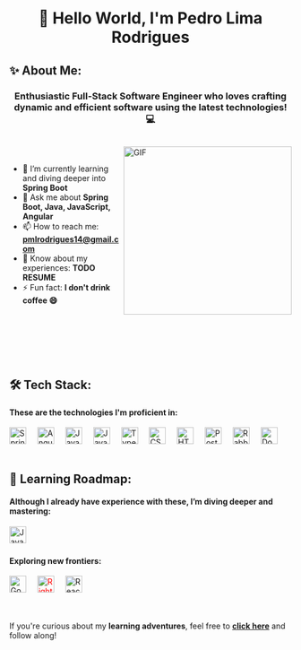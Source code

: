 <h1 align="center">👋 Hello World, I'm Pedro Lima Rodrigues</h1>

## ✨ About Me:
<h3 align="center">Enthusiastic Full-Stack Software Engineer who loves crafting dynamic and efficient software using the latest technologies! 💻</h3>
<br>

<img align="right" margin-bottom="500px" width="300px" alt="GIF" src="https://github.com/Anmol-Baranwal/Cool-GIFs-For-GitHub/assets/74038190/9d0fd0c4-5c7f-4122-b884-64a1e1685d2d">

<br>

- 🌱 I’m currently learning and diving deeper into **Spring Boot**
- 💬 Ask me about **Spring Boot, Java, JavaScript, Angular**
- 📫 How to reach me: **pmlrodrigues14@gmail.com**
- 📄 Know about my experiences: **TODO RESUME**
- ⚡ Fun fact: **I don't drink coffee 😄**

<br>
<br>
<br>
<br>
<br>

## 🛠️ Tech Stack:
#### These are the technologies I'm proficient in:
<div align="left">
  <img src="https://cdn.jsdelivr.net/gh/devicons/devicon/icons/spring/spring-original.svg" height="30" alt="Spring Logo"  />
  <img width="12" />
  <img src="https://cdn.jsdelivr.net/gh/devicons/devicon/icons/angular/angular-original.svg" height="30" alt="Angular Logo"  />
  <img width="12" />
  <img src="https://cdn.jsdelivr.net/gh/devicons/devicon/icons/java/java-original.svg" height="30" alt="Java Logo"  />
  <img width="12" />
  <img src="https://cdn.jsdelivr.net/gh/devicons/devicon/icons/javascript/javascript-original.svg" height="30" alt="JavaScript Logo"  />
  <img width="12" />
  <img src="https://cdn.jsdelivr.net/gh/devicons/devicon/icons/typescript/typescript-original.svg" height="30" alt="TypeScript Logo"  />
  <img width="12" />
  <img src="https://cdn.jsdelivr.net/gh/devicons/devicon/icons/css3/css3-original.svg" height="30" alt="CSS Logo"  />
  <img width="12" />
  <img src="https://cdn.jsdelivr.net/gh/devicons/devicon/icons/html5/html5-original.svg" height="30" alt="HTML Logo"  />
  <img width="12" />
  <img src="https://cdn.jsdelivr.net/gh/devicons/devicon/icons/postgresql/postgresql-original.svg" height="30" alt="PostgreSQL Logo"  />
  <img width="12" />
  <img src="https://cdn.jsdelivr.net/gh/devicons/devicon/icons/rabbitmq/rabbitmq-original.svg" height="30" alt="RabbitMQ Logo"  />
  <img width="12" />
  <img src="https://cdn.jsdelivr.net/gh/devicons/devicon/icons/docker/docker-original.svg" height="30" alt="Docker Logo"  />
  <img width="12" />
</div>
<br>

## 🚀 Learning Roadmap:
#### Although I already have experience with these, I’m diving deeper and mastering:
<div align="left">
  <img src="https://cdn.jsdelivr.net/gh/devicons/devicon/icons/java/java-original.svg" height="30" alt="Java Logo"  />
  <img width="12" />
</div>

#### Exploring new frontiers:
<div align="left">
  <img src="https://cdn.jsdelivr.net/gh/devicons/devicon/icons/go/go-original.svg" height="30" alt="Go Logo"  />
  <img width="12" />
  <img src="https://cdn.jsdelivr.net/gh/leungwensen/svg-icon/dist/svg/awesome/arrow-circle-right.svg" style="color: red" height="30" alt="Right Arrow Logo"  />
  <img width="12" />
  <img src="https://cdn.jsdelivr.net/gh/devicons/devicon/icons/react/react-original.svg" height="30" alt="React Logo"  />
  <img width="12" />
</div>
<br>
<br>
<p>If you're curious about my <b>learning adventures</b>, feel free to <a href="https://github.com/pedromlrodrigues/learning"><b>click here</b></a> and follow along!</p>

